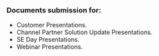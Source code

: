 ### Documents submission for:

- Customer Presentations.
- Channel Partner Solution Update Presentations.
- SE Day Presentations.
- Webinar Presentations.